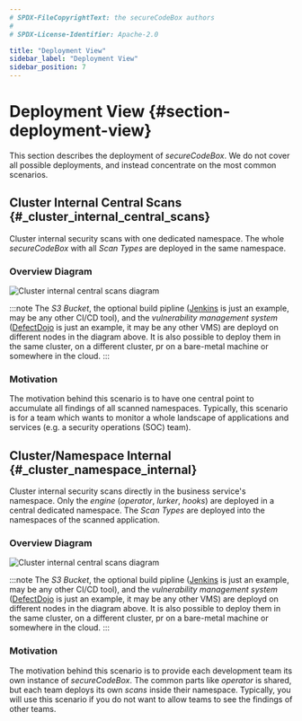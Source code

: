 ```yaml
---
# SPDX-FileCopyrightText: the secureCodeBox authors
#
# SPDX-License-Identifier: Apache-2.0

title: "Deployment View"
sidebar_label: "Deployment View"
sidebar_position: 7
---
```

# Deployment View {#section-deployment-view}

This section describes the deployment of _secureCodeBox_. We do not cover all possible deployments, and instead concentrate on the most common scenarios. 

## Cluster Internal Central Scans {#_cluster_internal_central_scans}

Cluster internal security scans with one dedicated namespace. The whole _secureCodeBox_ with all _Scan Types_ are deployed in the same namespace.

### Overview Diagram

![Cluster internal central scans diagram](/img/docs/architecture/deployment-cluster-internal-central-scans.png)

:::note
The _S3 Bucket_, the optional build pipline ([Jenkins][jenkins] is just an example, may be any other CI/CD tool), and the _vulnerability management system_ ([DefectDojo][defectdojo] is just an example, it may be any other VMS) are deployd on different nodes in the diagram above. It is also possible to deploy them in the same cluster, on a different cluster, pr on a bare-metal machine or somewhere in the cloud.
:::

### Motivation

The motivation behind this scenario is to have one central point to accumulate all findings of all scanned namespaces. Typically, this scenario is for a team which wants to monitor a whole landscape of applications and services (e.g. a security operations (SOC) team). 

## Cluster/Namespace Internal {#_cluster_namespace_internal}

Cluster internal security scans directly in the business service's namespace. Only the _engine_ (_operator_, _lurker_, _hooks_) are deployed in a central dedicated namespace. The _Scan Types_ are deployed into the namespaces of the scanned application.

### Overview Diagram

![Cluster internal central scans diagram](/img/docs/architecture/deployment-cluster-namespace-internal.png)

:::note
The _S3 Bucket_, the optional build pipline ([Jenkins][jenkins] is just an example, may be any other CI/CD tool), and the _vulnerability management system_ ([DefectDojo][defectdojo] is just an example, it may be any other VMS) are deployd on different nodes in the diagram above. It is also possible to deploy them in the same cluster, on a different cluster, pr on a bare-metal machine or somewhere in the cloud.
:::

### Motivation

The motivation behind this scenario is to provide each development team its own instance of _secureCodeBox_. The common parts like _operator_ is shared, but each team deploys its own _scans_ inside their namespace. Typically, you will use this scenario if you do not want to allow teams to see the findings of other teams. 


[jenkins]:    https://www.jenkins.io/
[defectdojo]: https://www.defectdojo.org/
